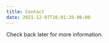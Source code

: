 ```yaml
---
title: Contact
date: 2021-12-07T16:01:35-06:00
---
```


<!--This is a stupid, but apparently necessary file.  It's stupid because this content is not displayed anywhere on the site, but the file is necessary just to make sure the `contact` page exists./-->

Check back later for more information.
